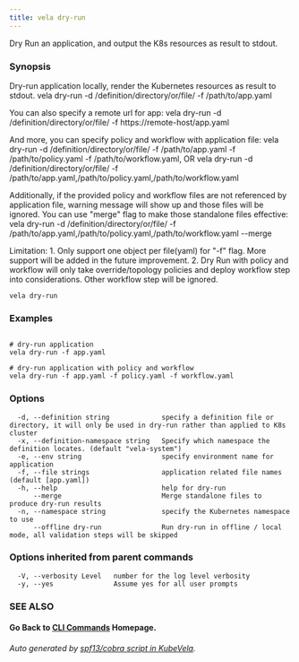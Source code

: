 ```yaml
---
title: vela dry-run
---
```


Dry Run an application, and output the K8s resources as result to stdout.

### Synopsis

Dry-run application locally, render the Kubernetes resources as result to stdout.
	vela dry-run -d /definition/directory/or/file/ -f /path/to/app.yaml

You can also specify a remote url for app:
	vela dry-run -d /definition/directory/or/file/ -f https://remote-host/app.yaml

And more, you can specify policy and workflow with application file:
	vela dry-run -d /definition/directory/or/file/ -f /path/to/app.yaml -f /path/to/policy.yaml -f /path/to/workflow.yaml, OR
	vela dry-run -d /definition/directory/or/file/ -f /path/to/app.yaml,/path/to/policy.yaml,/path/to/workflow.yaml

Additionally, if the provided policy and workflow files are not referenced by application file, warning message will show up
and those files will be ignored. You can use "merge" flag to make those standalone files effective:
	vela dry-run -d /definition/directory/or/file/ -f /path/to/app.yaml,/path/to/policy.yaml,/path/to/workflow.yaml --merge

Limitation:
	1. Only support one object per file(yaml) for "-f" flag. More support will be added in the future improvement.
	2. Dry Run with policy and workflow will only take override/topology policies and deploy workflow step into considerations. Other workflow step will be ignored.


```
vela dry-run
```

### Examples

```

# dry-run application 
vela dry-run -f app.yaml

# dry-run application with policy and workflow
vela dry-run -f app.yaml -f policy.yaml -f workflow.yaml

```

### Options

```
  -d, --definition string             specify a definition file or directory, it will only be used in dry-run rather than applied to K8s cluster
  -x, --definition-namespace string   Specify which namespace the definition locates. (default "vela-system")
  -e, --env string                    specify environment name for application
  -f, --file strings                  application related file names (default [app.yaml])
  -h, --help                          help for dry-run
      --merge                         Merge standalone files to produce dry-run results
  -n, --namespace string              specify the Kubernetes namespace to use
      --offline dry-run               Run dry-run in offline / local mode, all validation steps will be skipped
```

### Options inherited from parent commands

```
  -V, --verbosity Level   number for the log level verbosity
  -y, --yes               Assume yes for all user prompts
```

### SEE ALSO



#### Go Back to [CLI Commands](vela) Homepage.


###### Auto generated by [spf13/cobra script in KubeVela](https://github.com/kubevela/kubevela/tree/master/hack/docgen).
